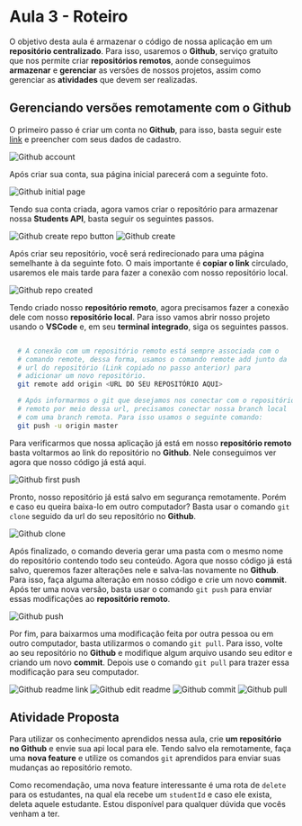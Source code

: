 # Aula 3 - Roteiro

O objetivo desta aula é armazenar o código de nossa aplicação em um **repositório centralizado**. Para isso, usaremos o **Github**, serviço gratuíto que nos permite criar **repositórios remotos**, aonde conseguimos **armazenar** e **gerenciar** as versões de nossos projetos, assim como gerenciar as **atividades** que devem ser realizadas.

## Gerenciando versões remotamente com o Github

O primeiro passo é criar um conta no **Github**, para isso, basta seguir este [link](https://github.com/signup?ref_cta=Sign+up&ref_loc=header+logged+out&ref_page=%2F&source=header-home) e preencher com seus dados de cadastro.

![Github account](images/github-account.png)

Após criar sua conta, sua página inicial parecerá com a seguinte foto.

![Github initial page](images/github-start-page.png)

Tendo sua conta criada, agora vamos criar o repositório para armazenar nossa **Students API**, basta seguir os seguintes passos.

![Github create repo button](images/start-repository.png)
![Github create](images/create-repo.png)

Após criar seu repositório, você será redirecionado para uma página semelhante à da seguinte foto. O mais importante é **copiar o link** circulado, usaremos ele mais tarde para fazer a conexão com nosso repositório local.

![Github repo created](images/repository-created.png)

Tendo criado nosso **repositório remoto**, agora precisamos fazer a conexão dele com nosso **repositório local**. Para isso vamos abrir nosso projeto usando o **VSCode** e, em seu **terminal integrado**, siga os seguintes passos.

```bash

  # A conexão com um repositório remoto está sempre associada com o
  # comando remote, dessa forma, usamos o comando remote add junto da
  # url do repositório (Link copiado no passo anterior) para
  # adicionar um novo repositório.
  git remote add origin <URL DO SEU REPOSITÓRIO AQUI>

  # Após informarmos o git que desejamos nos conectar com o repositório
  # remoto por meio dessa url, precisamos conectar nossa branch local
  # com uma branch remota. Para isso usamos o seguinte comando:
  git push -u origin master

```

Para verificarmos que nossa aplicação já está em nosso **repositório remoto** basta voltarmos ao link do repositório no **Github**. Nele conseguimos ver agora que nosso código já está aqui.

![Github first push](images/first-push.png)

Pronto, nosso repositório já está salvo em segurança remotamente. Porém e caso eu queira baixa-lo em outro computador? Basta usar o comando `git clone` seguido da url do seu repositório no **Github**.

![Github clone](images/git-clone.png)

Após finalizado, o comando deveria gerar uma pasta com o mesmo nome do repositório contendo todo seu conteúdo. Agora que nosso código já está salvo, queremos fazer alterações nele e salva-las novamente no **Github**. Para isso, faça alguma alteração em nosso código e crie um novo **commit**. Após ter uma nova versão, basta usar o comando `git push` para enviar essas modificações ao **repositório remoto**.

![Github push](images/git-push.png)

Por fim, para baixarmos uma modificação feita por outra pessoa ou em outro computador, basta utilizarmos o comando `git pull`. Para isso, volte ao seu repositório no **Github** e modifique algum arquivo usando seu editor e criando um novo **commit**. Depois use o comando `git pull` para trazer essa modificação para seu computador.

![Github readme link](images/readme-link.png)
![Github edit readme](images/edit-readme.png)
![Github commit](images/github-commit.png)
![Github pull](images/git-pull.png)

## Atividade Proposta

Para utilizar os conhecimento aprendidos nessa aula, crie **um repositório no Github** e envie sua api local para ele. Tendo salvo ela remotamente, faça uma **nova feature** e utilize os comandos `git` aprendidos para enviar suas mudanças ao repositório remoto.

Como recomendação, uma nova feature interessante é uma rota de `delete` para os estudantes, na qual ela recebe um `studentId` e caso ele exista, deleta aquele estudante. Estou disponível para qualquer dúvida que vocês venham a ter.
